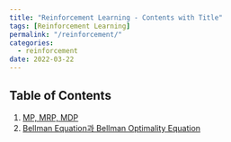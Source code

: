 ```yaml
---
title: "Reinforcement Learning - Contents with Title"
tags: [Reinforcement Learning]
permalink: "/reinforcement/"
categories:
  - reinforcement
date: 2022-03-22
---
```

## Table of Contents
1. [MP, MRP, MDP](https://taemchoi.github.io/reinforcement/reinforcement-1/)
2. [Bellman Equation과 Bellman Optimality Equation](https://taemchoi.github.io/reinforcement/reinforcement-2/)